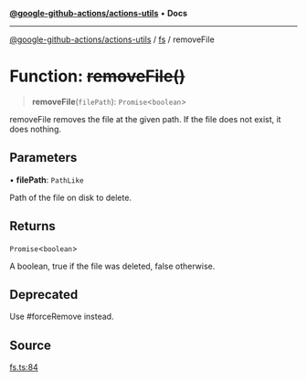 [**@google-github-actions/actions-utils**](../../README.md) • **Docs**

***

[@google-github-actions/actions-utils](../../modules.md) / [fs](../README.md) / removeFile

# Function: ~~removeFile()~~

> **removeFile**(`filePath`): `Promise`\<`boolean`\>

removeFile removes the file at the given path. If the file does not exist, it
does nothing.

## Parameters

• **filePath**: `PathLike`

Path of the file on disk to delete.

## Returns

`Promise`\<`boolean`\>

A boolean, true if the file was deleted, false otherwise.

## Deprecated

Use #forceRemove instead.

## Source

[fs.ts:84](https://github.com/google-github-actions/actions-utils/blob/main/src/fs.ts#L84)
